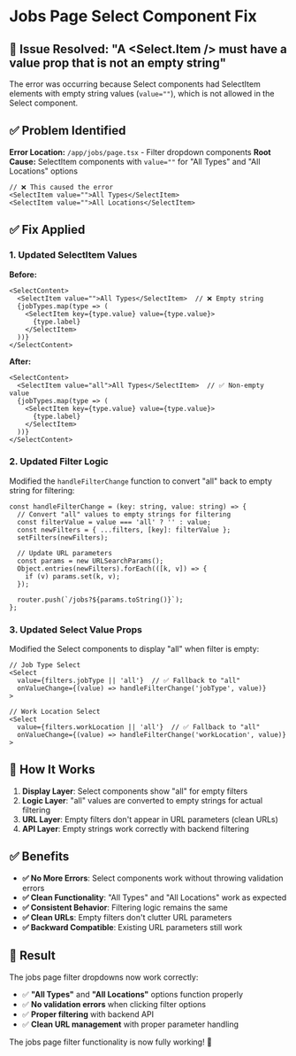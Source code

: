 # Jobs Page Select Component Fix

## 🔧 Issue Resolved: "A <Select.Item /> must have a value prop that is not an empty string"

The error was occurring because Select components had SelectItem elements with empty string values (`value=""`), which is not allowed in the Select component.

## ✅ Problem Identified

**Error Location:** `/app/jobs/page.tsx` - Filter dropdown components
**Root Cause:** SelectItem components with `value=""` for "All Types" and "All Locations" options

```tsx
// ❌ This caused the error
<SelectItem value="">All Types</SelectItem>
<SelectItem value="">All Locations</SelectItem>
```

## ✅ Fix Applied

### 1. **Updated SelectItem Values**
**Before:**
```tsx
<SelectContent>
  <SelectItem value="">All Types</SelectItem>  // ❌ Empty string
  {jobTypes.map(type => (
    <SelectItem key={type.value} value={type.value}>
      {type.label}
    </SelectItem>
  ))}
</SelectContent>
```

**After:**
```tsx
<SelectContent>
  <SelectItem value="all">All Types</SelectItem>  // ✅ Non-empty value
  {jobTypes.map(type => (
    <SelectItem key={type.value} value={type.value}>
      {type.label}
    </SelectItem>
  ))}
</SelectContent>
```

### 2. **Updated Filter Logic**
Modified the `handleFilterChange` function to convert "all" back to empty string for filtering:

```tsx
const handleFilterChange = (key: string, value: string) => {
  // Convert "all" values to empty strings for filtering
  const filterValue = value === 'all' ? '' : value;
  const newFilters = { ...filters, [key]: filterValue };
  setFilters(newFilters);
  
  // Update URL parameters
  const params = new URLSearchParams();
  Object.entries(newFilters).forEach(([k, v]) => {
    if (v) params.set(k, v);
  });
  
  router.push(`/jobs?${params.toString()}`);
};
```

### 3. **Updated Select Value Props**
Modified the Select components to display "all" when filter is empty:

```tsx
// Job Type Select
<Select
  value={filters.jobType || 'all'}  // ✅ Fallback to "all"
  onValueChange={(value) => handleFilterChange('jobType', value)}
>

// Work Location Select  
<Select
  value={filters.workLocation || 'all'}  // ✅ Fallback to "all"
  onValueChange={(value) => handleFilterChange('workLocation', value)}
>
```

## 🔄 How It Works

1. **Display Layer**: Select components show "all" for empty filters
2. **Logic Layer**: "all" values are converted to empty strings for actual filtering
3. **URL Layer**: Empty filters don't appear in URL parameters (clean URLs)
4. **API Layer**: Empty strings work correctly with backend filtering

## ✅ Benefits

- **✅ No More Errors**: Select components work without throwing validation errors
- **✅ Clean Functionality**: "All Types" and "All Locations" work as expected
- **✅ Consistent Behavior**: Filtering logic remains the same
- **✅ Clean URLs**: Empty filters don't clutter URL parameters
- **✅ Backward Compatible**: Existing URL parameters still work

## 🎯 Result

The jobs page filter dropdowns now work correctly:
- ✅ **"All Types"** and **"All Locations"** options function properly
- ✅ **No validation errors** when clicking filter options
- ✅ **Proper filtering** with backend API
- ✅ **Clean URL management** with proper parameter handling

The jobs page filter functionality is now fully working! 🚀